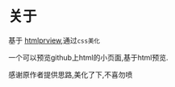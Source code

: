 # 关于


基于 [htmlprview](http://github.com/htmlprview),通过`css美化`

一个可以预览github上html的小页面,基于html预览.

感谢原作者提供思路,美化了下,不喜勿喷
